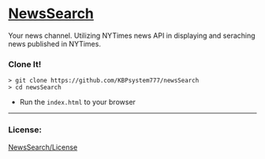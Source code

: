 # [NewsSearch](https://newssearch.now.sh)

Your news channel. Utilizing NYTimes news API in displaying and seraching news published in NYTimes.


### Clone It!

```
> git clone https://github.com/KBPsystem777/newsSearch
> cd newsSearch

```
- Run the `index.html` to your browser


***

### License: 


[NewsSearch/License](https://github.com/KBPsystem777/NewsSearch/blob/master/license.md)
